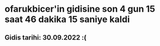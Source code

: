 # ofarukbicer'in gidisine son 4 gun 15 saat 46 dakika 15 saniye kaldi

## Gidis tarihi: 30.09.2022 :(
